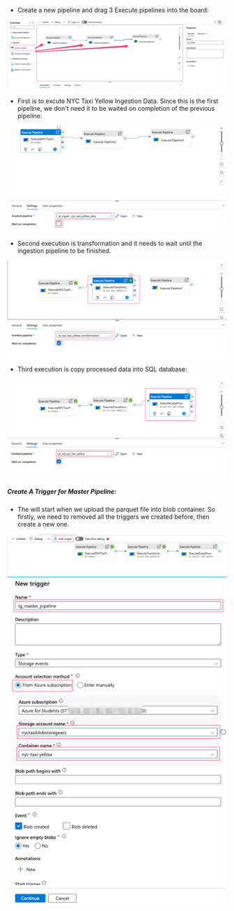 - Create a new pipeline and drag 3 Execute pipelines into the board:

![Master Pipeline](../images/create_master_pipeline/master_pipeline_1.png)

- First is to excute NYC Taxi Yellow Ingestion Data. Since this is the first pipeline, we don't need it to be waited on completion of the previous pipeline:

![Master Pipeline](../images/create_master_pipeline/master_pipeline_2.png)

- Second execution is transformation and it needs to wait until the ingestion pipeline to be finished.

![Master Pipeline](../images/create_master_pipeline/master_pipeline_3.png)

- Third execution is copy processed data into SQL database:

![Master Pipeline](../images/create_master_pipeline/master_pipeline_4.png)


##### Create A Trigger for Master Pipeline:

- The will start when we upload the parquet file into blob container. So firstly, we need to removed all the triggers we created before, then create a new one.

![Master Pipeline Trigger](../images/create_trigger/master_pipeline_trigger_1.png)
![Master Pipeline Trigger](../images/create_trigger/master_pipeline_trigger_2.png)
















